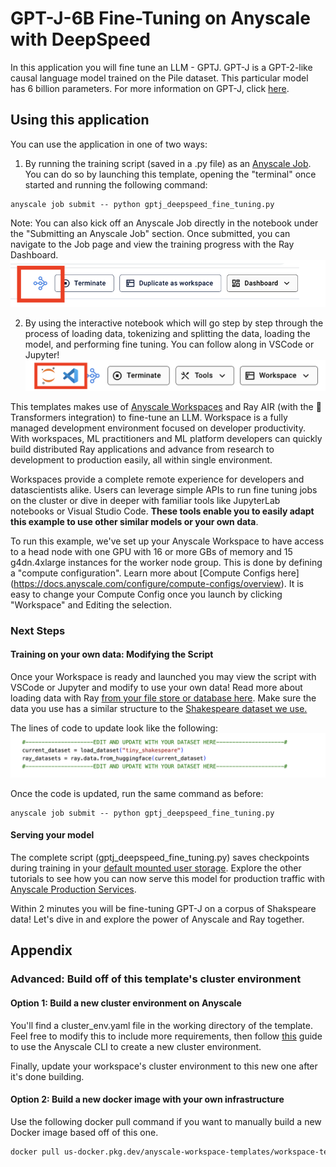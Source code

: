 # GPT-J-6B Fine-Tuning on Anyscale with DeepSpeed

In this application you will fine tune an LLM - GPTJ. GPT-J is a GPT-2-like causal language model trained on the Pile dataset. This particular model has 6 billion parameters. For more information on GPT-J, click [here](https://huggingface.co/docs/transformers/model_doc/gptj).

## Using this application
You can use the application in one of two ways:

1. By running the training script (saved in a .py file) as an [Anyscale Job](https://docs.anyscale.com/productionize/jobs/get-started).  You can do so by launching this template, opening the "terminal" once started and running the following command:
```
anyscale job submit -- python gptj_deepspeed_fine_tuning.py
```
Note: You can also kick off an Anyscale Job directly in the notebook under the "Submitting an Anyscale Job" section.  Once submitted, you can navigate to the Job page and view the training progress with the Ray Dashboard. 
![Ray Dashboard](./images/raydash.png)

2. By using the interactive notebook which will go step by step through the process of loading data, tokenizing and splitting the data, loading the model, and performing fine tuning.  You can follow along in VSCode or Jupyter!
![IDES](./images/ides.png)

This templates makes use of [Anyscale Workspaces](https://docs.anyscale.com/develop/workspaces/get-started) and Ray AIR (with the 🤗 Transformers integration) to fine-tune an LLM. Workspace is a fully managed development environment focused on developer productivity. With workspaces, ML practitioners and ML platform developers can quickly build distributed Ray applications and advance from research to development to production easily, all within single environment.

Workspaces provide a complete remote experience for developers and datascientists alike.  Users can leverage simple APIs to run fine tuning jobs on the cluster or dive in deeper with familiar tools like JupyterLab notebooks or Visual Studio Code. **These tools enable you to easily adapt this example to use other similar models or your own data**.

To run this example, we've set up your Anyscale Workspace to have access to a head node with one GPU with 16 or more GBs of memory and 15 g4dn.4xlarge instances for the worker node group. This is done by defining a "compute configuration".  Learn more about [Compute Configs here] (https://docs.anyscale.com/configure/compute-configs/overview).  It is easy to change your Compute Config once you launch by clicking "Workspace" and Editing the selection.  

### Next Steps

#### Training on your own data: Modifying the Script 
Once your Workspace is ready and launched you may view the script with VSCode or Jupyter and modify to use your own data!  Read more about loading data with Ray [from your file store or database here](https://docs.ray.io/en/latest/data/loading-data.html).  Make sure the data you use has a similar structure to the [Shakespeare dataset we use.](https://huggingface.co/datasets/tiny_shakespeare)

The lines of code to update look like the following:
![Code](./images/code.png)

Once the code is updated, run the same command as before:
```
anyscale job submit -- python gptj_deepspeed_fine_tuning.py
```

#### Serving your model
The complete script (gptj_deepspeed_fine_tuning.py) saves checkpoints during training in your [default mounted user storage](https://docs.anyscale.com/develop/workspaces/storage#user-storage).  Explore the other tutorials to see how you can now serve this model for production traffic with [Anyscale Production Services](https://docs.anyscale.com/productionize/services/get-started).  

Within 2 minutes you will be fine-tuning GPT-J on a corpus of Shakspeare data!  Let's dive in and explore the power of Anyscale and Ray together.


## Appendix
### Advanced: Build off of this template's cluster environment
#### Option 1: Build a new cluster environment on Anyscale
You'll find a cluster_env.yaml file in the working directory of the template. Feel free to modify this to include more requirements, then follow [this](https://docs.anyscale.com/configure/dependency-management/cluster-environments#creating-a-cluster-environment) guide to use the Anyscale CLI to create a new cluster environment.

Finally, update your workspace's cluster environment to this new one after it's done building.

#### Option 2: Build a new docker image with your own infrastructure
Use the following docker pull command if you want to manually build a new Docker image based off of this one.

```bash
docker pull us-docker.pkg.dev/anyscale-workspace-templates/workspace-templates/fine-tune-gptj:latest
```